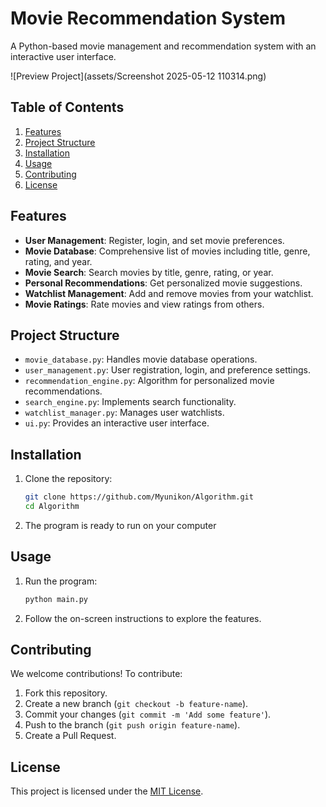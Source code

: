 # Movie Recommendation System

A Python-based movie management and recommendation system with an interactive user interface.

![Preview Project](assets/Screenshot 2025-05-12 110314.png)


## Table of Contents
1. [Features](#features)
2. [Project Structure](#project-structure)
3. [Installation](#installation)
4. [Usage](#usage)
5. [Contributing](#contributing)
6. [License](#license)

## Features
- **User Management**: Register, login, and set movie preferences.
- **Movie Database**: Comprehensive list of movies including title, genre, rating, and year.
- **Movie Search**: Search movies by title, genre, rating, or year.
- **Personal Recommendations**: Get personalized movie suggestions.
- **Watchlist Management**: Add and remove movies from your watchlist.
- **Movie Ratings**: Rate movies and view ratings from others.

## Project Structure
- `movie_database.py`: Handles movie database operations.
- `user_management.py`: User registration, login, and preference settings.
- `recommendation_engine.py`: Algorithm for personalized movie recommendations.
- `search_engine.py`: Implements search functionality.
- `watchlist_manager.py`: Manages user watchlists.
- `ui.py`: Provides an interactive user interface.

## Installation
1. Clone the repository:
    ```bash
    git clone https://github.com/Myunikon/Algorithm.git
    cd Algorithm
    ```
2. The program is ready to run on your computer

## Usage
1. Run the program:
    ```bash
    python main.py
    ```
2. Follow the on-screen instructions to explore the features.

## Contributing
We welcome contributions! To contribute:
1. Fork this repository.
2. Create a new branch (`git checkout -b feature-name`).
3. Commit your changes (`git commit -m 'Add some feature'`).
4. Push to the branch (`git push origin feature-name`).
5. Create a Pull Request.

## License
This project is licensed under the [MIT License](LICENSE).
